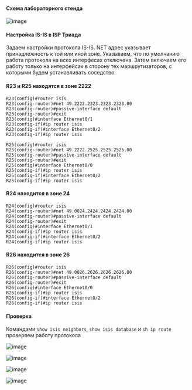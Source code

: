 #### Схема лабораторного стенда

![image](https://github.com/verttte/otus-labs/assets/165086553/7acfec58-cf33-4e89-813f-82e7d09b91a6)

#### Настройка IS-IS в ISP Триада

Задаем настройки протокола IS-IS. NET адрес указывает принадлежность к той или иной зоне. Указываем, что по умолчанию работа протокола на всех интерфесах отключена. Затем включаем его работу только на интерфейсах в сторону тех маршрутизаторов, с которыми будем устанавливать соседство.

#### R23 и R25 находятся в зоне 2222

```
R23(config)#router isis
R23(config-router)#net 49.2222.2323.2323.2323.00
R23(config-router)#passive-interface default
R23(config-router)#exit
R23(config)#interface Ethernet0/1
R23(config-if)#ip router isis
R23(config-if)#interface Ethernet0/2
R23(config-if)#ip router isis
```

```
R25(config)#router isis
R25(config-router)#net 49.2222.2525.2525.2525.00
R25(config-router)#passive-interface default
R25(config-router)#exit
R25(config)#interface Ethernet0/0
R25(config-if)#ip router isis
R25(config-if)#interface Ethernet0/2
R25(config-if)#ip router isis
```

#### R24 находится в зоне 24

```
R24(config)#router isis
R24(config-router)#net 49.0024.2424.2424.2424.00
R24(config-router)#passive-interface default
R24(config-router)#exit
R24(config)#interface Ethernet0/1
R24(config-if)#ip router isis
R24(config-if)#interface Ethernet0/2
R24(config-if)#ip router isis

```

#### R26 находится в зоне 26

```
R26(config)#router isis
R26(config-router)#net 49.0026.2626.2626.2626.00
R26(config-router)#passive-interface default
R26(config-router)#exit
R26(config)#interface Ethernet0/0
R26(config-if)#ip router isis
R26(config-if)#interface Ethernet0/2
R26(config-if)#ip router isis
```

#### Проверка

Командами `show isis neighbors`, `show isis database` и `sh ip route` проверяем работу протокола

![image](https://github.com/verttte/otus-labs/assets/165086553/24029922-f6b2-4bb9-b4ee-e358e36053f3)

![image](https://github.com/verttte/otus-labs/assets/165086553/7fe9dcf4-5297-4321-88ad-b61de1edc6a0)

![image](https://github.com/verttte/otus-labs/assets/165086553/445b4e67-29a8-483c-a527-29c738a79e9a)

![image](https://github.com/verttte/otus-labs/assets/165086553/fe9ae259-b773-476e-acac-6705c53876fd)






